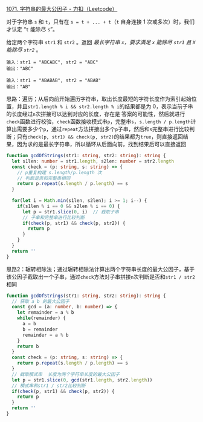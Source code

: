 [1071. 字符串的最大公因子 - 力扣（Leetcode）](https://leetcode.cn/problems/greatest-common-divisor-of-strings/description/?envType=study-plan-v2&id=leetcode-75)

对于字符串 `s` 和 `t`，只有在 `s = t + ... + t`（`t` 自身连接 1 次或多次）时，我们才认定 “`t` 能除尽 `s`”。

给定两个字符串 `str1` 和 `str2` 。返回 *最长字符串 `x`，要求满足 `x` 能除尽 `str1` 且 `X` 能除尽 `str2`* 。

```
输入：str1 = "ABCABC", str2 = "ABC"
输出："ABC"

输入：str1 = "ABABAB", str2 = "ABAB"
输出："AB"
```

思路：遍历；从后向前开始遍历字符串，取出长度最短的字符长度作为索引起始位置，并且`str1.length % i && str2.length % i`的结果都是为 0，表示当前子串的长度经过`n`次拼接可以达到对应的长度，存在是 答案的可能性，然后就进行`check`函数进行校验，`check`函数接收模式串`p`，完整串`s`，`s.length / p.length`计算出需要多少个`p`，通过`repeat`方法拼接出多个`p`子串，然后和`s`完整串进行比较判断；只有`check(p, str1) && check(p, str2)`的结果都为`true`，则直接返回结果，因为求的是最长字符串，所以循环从后面向前，找到结果后可以直接返回

```typescript
function gcdOfStrings(str1: string, str2: string): string {
  let s1len: number = str1.length, s2len: number = str2.length
  const ckeck = (p: string, s: string) => {
    // p重复构建 s.length/p.length 次
    // 判断是否和完整串相同
    return p.repeat(s.length / p.length) == s
  }
  
  for(let i = Math.min(s1len, s2len); i >= 1; i--) {
    if(s1len % i == 0 && s2len % i == 0) {
      let p = str1.slice(0, i)  // 截取子串
      // 子串和完整串进行比较判断
      if(check(p, str1) && check(p, str2)) {
        return p
      }
    }
  }
  return ''
}
```

思路2：辗转相除法；通过辗转相除法计算出两个字符串长度的最大公因子，基于该公因子截取出一个子串，通过`check`方法对子串拼接`n`次判断是否和`str1 / str2`相同

```typescript
function gcdOfStrings(str1: string, str2: string): string {
  // 获取 a b 的最大公因子
  const gcd = (a: number, b: number) => {
    let remainder = a % b
    while(remainder) {
      a = b
      b = remainder
      remainder = a % b
    }
    return b
  }
  const check = (p: string, s: string) => {
    return p.repeat(s.length / p.length) == s
  }
  // 截取模式串  长度为两个字符串长度的最大公因子
  let p = str1.slice(0, gcd(str1.length, str2.length))
  // 模式串和str1 / str2比较判断
  if(check(p, str1) && check(p, str2)) {
    return p
  }
  return ''
}
```

